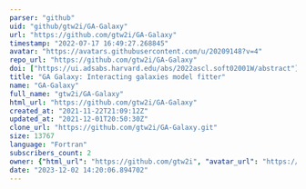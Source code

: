 ```yaml
---
parser: "github"
uid: "github/gtw2i/GA-Galaxy"
url: "https://github.com/gtw2i/GA-Galaxy"
timestamp: "2022-07-17 16:49:27.268845"
avatar: "https://avatars.githubusercontent.com/u/20209148?v=4"
repo_url: "https://github.com/gtw2i/GA-Galaxy"
doi: ["https://ui.adsabs.harvard.edu/abs/2022ascl.soft02001W/abstract"]
title: "GA Galaxy: Interacting galaxies model fitter"
name: "GA-Galaxy"
full_name: "gtw2i/GA-Galaxy"
html_url: "https://github.com/gtw2i/GA-Galaxy"
created_at: "2021-11-22T21:09:12Z"
updated_at: "2021-12-01T20:50:30Z"
clone_url: "https://github.com/gtw2i/GA-Galaxy.git"
size: 13767
language: "Fortran"
subscribers_count: 2
owner: {"html_url": "https://github.com/gtw2i", "avatar_url": "https://avatars.githubusercontent.com/u/20209148?v=4", "login": "gtw2i", "type": "User"}
date: "2023-12-02 14:20:06.894702"
---
```


